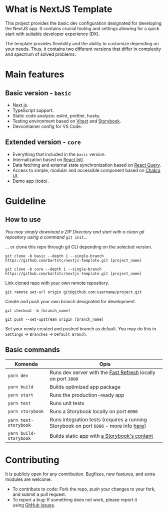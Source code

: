 # What is NextJS Template

This project provides the basic dev configuration designated for developing the NextJS app. It contains crucial tooling and settings allowing for a quick start with suitable developer experience (DX).

The template provides flexibility and the ability to customize depending on your needs. Thus, it contains two different versions that differ in complexity and spectrum of solved problems.

# Main features

## Basic version - `basic`

- Next.js.
- TypeScript support.
- Static code analysis: eslint, prettier, husky.
- Testing environment based on [Vitest](https://vitest.dev/) and [Storybook](https://storybook.js.org/).
- Devcontainer config for VS Code.

## Extended version - `core`

- Everything that included in the `basic` version.
- Internalization based on [React Intl](https://formatjs.io/docs/getting-started/installation/).
- Data fetching and external state synchronization based on [React Query](https://tanstack.com/query/v4/).
- Access to simple, modular and accessible component based on [Chakra UI](https://chakra-ui.com/).
- Demo app (todo).

# Guideline

## How to use

_You may simply download a ZIP Directory and start with a clean git repository using a command_ `git init`...

... or clone this repo through git CLI depending on the selected version.

```
git clone -b basic --depth 1 --single-branch https://github.com/bartstc/nextjs-template.git [project_name]
```

```
git clone -b core --depth 1 --single-branch https://github.com/bartstc/nextjs-template.git [project_name]
```

Link cloned repo with your own remote repository.

```
git remote set-url origin git@github.com:username/project.git
```

Create and push your own branch designated for development.

```
git checkout -b [branch_name]
```

```
git push --set-upstream origin [branch_name]
```

Set your newly created and pushed branch as default. You may do this in `Settings` -> `Branches` -> `Default Branch`.

## Basic commands

| Komenda                | Opis                                                                                                                                                       |
| ---------------------- | ---------------------------------------------------------------------------------------------------------------------------------------------------------- |
| `yarn dev`             | Runs dev server with the [Fast Refresh](https://nextjs.org/docs/basic-features/fast-refresh) locally on port `3000`                                        |
| `yarn build`           | Builds optimized app package                                                                                                                               |
| `yarn start`           | Runs the production-ready app                                                                                                                              |
| `yarn test`            | Runs unit tests                                                                                                                                            |
| `yarn storybook`       | Runs a Storybook locally on port `6006`                                                                                                                    |
| `yarn test-storybook`  | Runs integration tests (requires a running Storybook on port `6006` - more info [here](https://storybook.js.org/blog/interaction-testing-with-storybook/)) |
| `yarn build-storybook` | Builds static app with [a Storybook's content](https://storybook.js.org/docs/react/sharing/publish-storybook)                                              |

# Contributing

It is publicly open for any contribution. Bugfixes, new features, and extra modules are welcome.

- To contribute to code: Fork the repo, push your changes to your fork, and submit a pull request.
- To report a bug: If something does not work, please report it using [GitHub Issues](https://github.com/bartstc/nextjs-template/issues).
